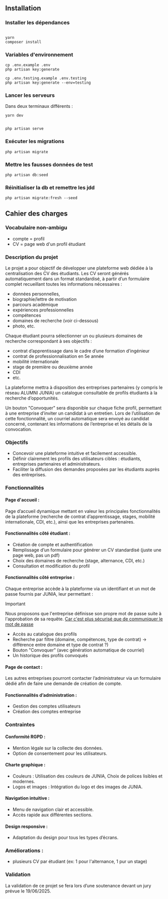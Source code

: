 ## Installation

### Installer les dépendances

```shell

yarn
composer install
```

### Variables d'environnement

```shell
cp .env.example .env
php artisan key:generate

cp .env.testing.example .env.testing
php artisan key:generate --env=testing
```

### Lancer les serveurs

Dans deux terminaux différents :

```shell
yarn dev
```

```shell

php artisan serve
```

### Exécuter les migrations

```shell
php artisan migrate
```

### Mettre les fausses données de test

```shell
php artisan db:seed
```

### Réinitialiser la db et remettre les jdd

```shell
php artisan migrate:fresh --seed
```

## Cahier des charges

### Vocabulaire non-ambigu

-   compte = profil
-   CV = page web d'un profil étudiant

### Description du projet

Le projet a pour objectif de développer une plateforme web dédiée à la centralisation des CV
des étudiants. Les CV seront générés automatiquement dans un format standardisé, à partir d’un
formulaire complet recueillant toutes les informations nécessaires :

-   données personnelles,
-   biographie/lettre de motivation
-   parcours académique
-   expériences professionnelles
-   compétences
-   domaines de recherche (voir ci-dessous)
-   photo, etc.

Chaque étudiant pourra sélectionner un ou plusieurs domaines de recherche correspondant à
ses objectifs :

-   contrat d’apprentissage dans le cadre d’une formation d’ingénieur
-   contrat de professionnalisation en 5e année
-   mobilité internationale
-   stage de première ou deuxième année
-   CDI
-   etc.

La plateforme mettra à disposition des entreprises partenaires (y compris le réseau ALUMNI
JUNIA) un catalogue consultable de profils étudiants à la recherche d’opportunités.

Un bouton "Convoquer" sera disponible sur chaque fiche profil, permettant à une entreprise d’inviter un
candidat à un entretien.
Lors de l’utilisation de cette fonctionnalité, un courriel automatique
sera envoyé au candidat concerné, contenant les informations de l’entreprise et les détails de la
convocation.

### Objectifs

-   Concevoir une plateforme intuitive et facilement accessible.
-   Définir clairement les profils des utilisateurs cibles : étudiants, entreprises partenaires
    et administrateurs.
-   Faciliter la diffusion des demandes proposées par les étudiants auprès des entreprises.

### Fonctionnalités

#### Page d'accueil :

Page d’accueil dynamique mettant en valeur les principales fonctionnalités de la plateforme (recherche de contrat d’apprentissage, stages, mobilité
internationale, CDI, etc.), ainsi que les entreprises partenaires.

#### Fonctionnalités côté étudiant :

-   Création de compte et authentification
-   Remplissage d’un formulaire pour générer un CV standardisé (juste une page web, pas un pdf)
-   Choix des domaines de recherche (stage, alternance, CDI, etc.)
-   Consultation et modification du profil

#### Fonctionnalités côté entreprise :

Chaque entreprise accède à la plateforme via un identifiant et un mot de passe fournis
par JUNIA, leur permettant :

> [!Important]
> Nous proposons que l'entreprise définisse son propre mot de passe suite à l'approbation de sa requête.
> [Car c'est plus sécurisé que de communiquer le mot de passe](https://cheatsheetseries.owasp.org/cheatsheets/Forgot_Password_Cheat_Sheet.html#user-resets-password)

-   Accès au catalogue des profils
-   Recherche par filtre (domaine, compétences, type de contrat) -> différence entre domaine et type de contrat ?)
-   Bouton "Convoquer" (avec génération automatique de courriel)
-   Un historique des profils convoqués

#### Page de contact :

Les autres entreprises pourront contacter l’administrateur via un formulaire dédié afin
de faire une demande de création de compte.

#### Fonctionnalités d’administration :

-   Gestion des comptes utilisateurs
-   Création des comptes entreprise

### Contraintes

#### Conformité RGPD :

-   Mention légale sur la collecte des données.
-   Option de consentement pour les utilisateurs.

#### Charte graphique :

-   Couleurs : Utilisation des couleurs de JUNIA, Choix de polices lisibles et
    modernes.
-   Logos et images : Intégration du logo et des images de JUNIA.

#### Navigation intuitive :

-   Menu de navigation clair et accessible.
-   Accès rapide aux différentes sections.

#### Design responsive :

-   Adaptation du design pour tous les types d’écrans.

### Améliorations :

-   plusieurs CV par étudiant (ex: 1 pour l'alternance, 1 pur un stage)

### Validation

La validation de ce projet se fera lors d’une soutenance devant un jury prévue le 19/06/2025.
